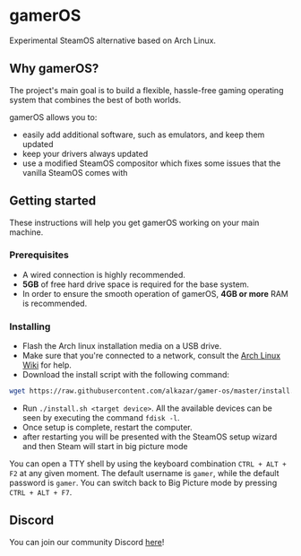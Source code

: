 # gamerOS

Experimental SteamOS alternative based on Arch Linux.

## Why gamerOS?

The project's main goal is to build a flexible, hassle-free gaming operating system that combines the best of both worlds.

gamerOS allows you to:
* easily add additional software, such as emulators, and keep them updated
* keep your drivers always updated
* use a modified SteamOS compositor which fixes some issues that the vanilla SteamOS comes with

## Getting started

These instructions will help you get gamerOS working on your main machine.

### Prerequisites

* A wired connection is highly recommended.
* **5GB** of free hard drive space is required for the base system.
* In order to ensure the smooth operation of gamerOS, **4GB or more** RAM is recommended.

### Installing
* Flash the Arch linux installation media on a USB drive.
* Make sure that you're connected to a network, consult the [Arch Linux Wiki](https://wiki.archlinux.org/index.php/Network_configuration) for help.
* Download the install script with the following command:

```bash
wget https://raw.githubusercontent.com/alkazar/gamer-os/master/install.sh && chmod +x install.sh`
```

* Run `./install.sh <target device>`. All the available devices can be seen by executing the command `fdisk -l`. 
* Once setup is complete, restart the computer.
* after restarting you will be presented with the SteamOS setup wizard and then Steam will start in big picture mode

You can open a TTY shell by using the keyboard combination `CTRL + ALT + F2` at any given moment. The default username is `gamer`, while the default password is `gamer`. You can switch back to Big Picture mode by pressing `CTRL + ALT + F7`.

## Discord

You can join our community Discord [here](https://discord.gg/brdNSUQ)!
